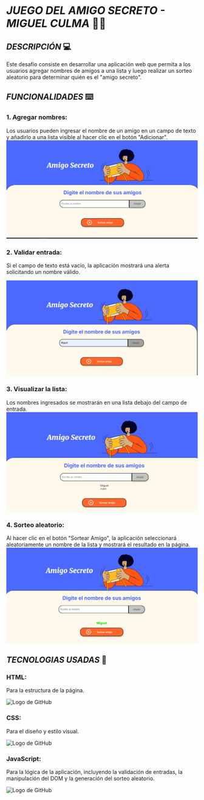 # _JUEGO DEL AMIGO SECRETO - MIGUEL CULMA_ :frowning_man:

##  _DESCRIPCIÓN_ :computer:


Este desafío consiste en desarrollar una aplicación web que permita a los usuarios agregar nombres de amigos a una lista y luego realizar un sorteo aleatorio para determinar quién es el "amigo secreto". 


## _FUNCIONALIDADES_ :keyboard:

### 1. __Agregar nombres:__ 
Los usuarios pueden ingresar el nombre de un amigo en un campo de texto y añadirlo a una lista visible al hacer clic en el botón "Adicionar".
![Inicio](/assets/Inicio.png)

### 2. __Validar entrada:__ 
Si el campo de texto está vacío, la aplicación mostrará una alerta solicitando un nombre válido.

![Nombres](/assets/nombre.png)

### 3. __Visualizar la lista:__ 
Los nombres ingresados se mostrarán en una lista debajo del campo de entrada.
![Visualizar](/assets/lista.png)

### 4. __Sorteo aleatorio:__ 
Al hacer clic en el botón "Sortear Amigo", la aplicación seleccionará aleatoriamente un nombre de la lista y mostrará el resultado en la página.
![sorteo](/assets/Resultado.png) 

## _TECNOLOGIAS USADAS_ :blue_book: 

### HTML: 
Para la estructura de la página.

<img src="https://upload.wikimedia.org/wikipedia/commons/thumb/6/61/HTML5_logo_and_wordmark.svg/512px-HTML5_logo_and_wordmark.svg.png" alt="Logo de GitHub" width="100" height="100">


### CSS: 
Para el diseño y estilo visual.

<img src="https://logospng.org/download/css-3/logo-css-3-1536.png" alt="Logo de GitHub" width="100" height="100">

### JavaScript: 
Para la lógica de la aplicación, incluyendo la validación de entradas, la manipulación del DOM y la generación del sorteo aleatorio.

<img src="https://logos-world.net/wp-content/uploads/2023/02/JavaScript-Emblem.png" alt="Logo de GitHub" width="150" height="150">